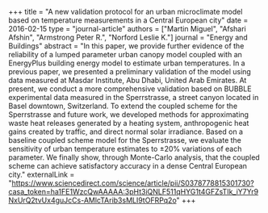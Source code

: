 +++
title = "A new validation protocol for an urban microclimate model based on temperature measurements in a Central European city"
date = 2016-02-15
type = "journal-article"
authors = ["Martin Miguel", "Afshari Afshin", "Armstrong Peter R.", "Norford Leslie K."]
journal = "Energy and Buildings"
abstract = "In this paper, we provide further evidence of the reliability of a lumped parameter urban canopy model coupled with an EnergyPlus building energy model to estimate urban temperatures. In a previous paper, we presented a preliminary validation of the model using data measured at Masdar Institute, Abu Dhabi, United Arab Emirates. At present, we conduct a more comprehensive validation based on BUBBLE experimental data measured in the Sperrstrasse, a street canyon located in Basel downtown, Switzerland. To extend the coupled scheme for the Sperrstrasse and future work, we developed methods for approximating waste heat releases generated by a heating system, anthropogenic heat gains created by traffic, and direct normal solar irradiance. Based on a baseline coupled scheme model for the Sperrstrasse, we evaluate the sensitivity of urban temperature estimates to ±20% variations of each parameter. We finally show, through Monte-Carlo analysis, that the coupled scheme can achieve satisfactory accuracy in a dense Central European city."
externalLink = "https://www.sciencedirect.com/science/article/pii/S0378778815301730?casa_token=ha1FE1WzcQwAAAAA:3pHt3iQNLF511qHYG1t4GFZsTIk_iY7Yr9NxUrQ2tvUx4guJcCs-AMlcTArib3sMLI9tOFRPq2o"
+++